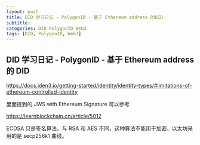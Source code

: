 ```yaml
---
layout: post
title: DID 学习日记 - PolygonID - 基于 Ethereum address 的DID
subtitle:
categories: DID PolygonID Web3
tags: [DID, PolygonID, Web3]
---
```


## DID 学习日记 - PolygonID - 基于 Ethereum address 的 DID

https://docs.iden3.io/getting-started/identity/identity-types/#limitations-of-ethereum-controlled-identity

里面提到的 JWS with Ethereum Signature 可以参考

https://learnblockchain.cn/article/5012

ECDSA 只是签名算法。与 RSA 和 AES 不同，这种算法不能用于加密。以太坊采用的是 secp256k1 曲线。
